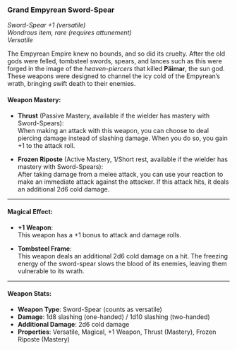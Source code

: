 ### **Grand Empyrean Sword-Spear**

_Sword-Spear +1 (versatile)_  
_Wondrous item, rare (requires attunement)_  
_Versatile_

The Empyrean Empire knew no bounds, and so did its cruelty. After the old gods were felled, tombsteel swords, spears, and lances such as this were forged in the image of the _heaven-piercers_ that killed **Päimar**, the sun god. These weapons were designed to channel the icy cold of the Empyrean’s wrath, bringing swift death to their enemies.

#### **Weapon Mastery:**

- **Thrust** (Passive Mastery, available if the wielder has mastery with Sword-Spears):  
   When making an attack with this weapon, you can choose to deal piercing damage instead of slashing damage. When you do so, you gain +1 to the attack roll.

- **Frozen Riposte** (Active Mastery, 1/Short rest, available if the wielder has mastery with Sword-Spears):  
   After taking damage from a melee attack, you can use your reaction to make an immediate attack against the attacker. If this attack hits, it deals an additional 2d6 cold damage.

---

#### **Magical Effect:**

- **+1 Weapon**:  
   This weapon has a +1 bonus to attack and damage rolls.

- **Tombsteel Frame**:  
   This weapon deals an additional 2d6 cold damage on a hit. The freezing energy of the sword-spear slows the blood of its enemies, leaving them vulnerable to its wrath.

---

#### **Weapon Stats:**

- **Weapon Type**: Sword-Spear (counts as versatile)
- **Damage**: 1d8 slashing (one-handed) / 1d10 slashing (two-handed)
- **Additional Damage**: 2d6 cold damage
- **Properties**: Versatile, Magical, +1 Weapon, Thrust (Mastery), Frozen Riposte (Mastery)
